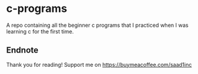 # c-programs
A repo containing all the beginner c programs that I practiced when I was learning c for the first time.

## Endnote
Thank you for reading!
Support me on https://buymeacoffee.com/saad1inc
